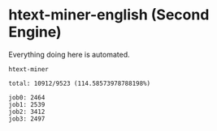 # htext-miner-english (Second Engine)

Everything doing here is automated.

```
htext-miner

total: 10912/9523 (114.58573978788198%)

job0: 2464
job1: 2539
job2: 3412
job3: 2497
```